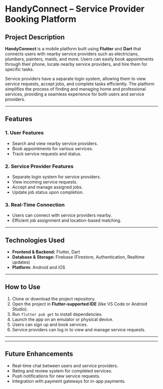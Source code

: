 # HandyConnect – Service Provider Booking Platform

## Project Description
**HandyConnect** is a mobile platform built using **Flutter** and **Dart** that connects users with nearby service providers such as electricians, plumbers, painters, maids, and more. Users can easily book appointments through their phone, locate nearby service providers, and hire them for specific tasks.  

Service providers have a separate login system, allowing them to view service requests, accept jobs, and complete tasks efficiently. The platform simplifies the process of finding and managing home and professional services, providing a seamless experience for both users and service providers.

---

## Features

### 1. User Features
- Search and view nearby service providers.
- Book appointments for various services.
- Track service requests and status.

### 2. Service Provider Features
- Separate login system for service providers.
- View incoming service requests.
- Accept and manage assigned jobs.
- Update job status upon completion.

### 3. Real-Time Connection
- Users can connect with service providers nearby.
- Efficient job assignment and location-based matching.

---

## Technologies Used
- **Frontend & Backend:** Flutter, Dart
- **Database & Storage:** Firebase (Firestore, Authentication, Realtime updates)
- **Platform:** Android and iOS

---

## How to Use
1. Clone or download the project repository.
2. Open the project in **Flutter-supported IDE** (like VS Code or Android Studio).
3. Run `flutter pub get` to install dependencies.
4. Launch the app on an emulator or physical device.
5. Users can sign up and book services.
6. Service providers can log in to view and manage service requests.

---


---

## Future Enhancements
- Real-time chat between users and service providers.
- Rating and review system for completed services.
- Push notifications for new service requests.
- Integration with payment gateways for in-app payments.
